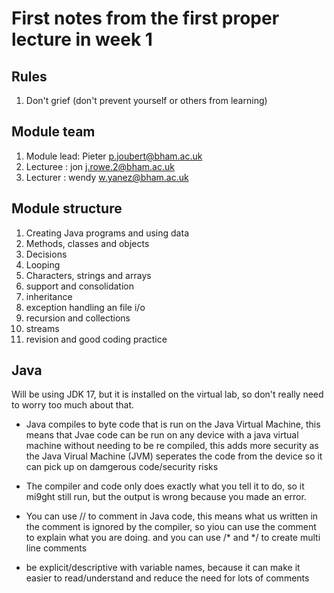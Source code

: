# First notes from the first proper lecture in week 1  

## Rules

1. Don't grief (don't prevent yourself or others from learning)

## Module team
1. Module lead: Pieter p.joubert@bham.ac.uk
2. Lecturee : jon j.rowe.2@bham.ac.uk
3. Lecturer : wendy w.yanez@bham.ac.uk

## Module structure

1. Creating Java programs and using data
2. Methods, classes and objects
3. Decisions
4. Looping
5. Characters, strings and arrays
6. support and consolidation
7. inheritance
8. exception handling an file i/o
9. recursion and collections
10. streams
11. revision and good coding practice

## Java

Will be using JDK 17, but it is installed on the virtual lab, so don't really need to worry too much about that.  

- Java compiles to byte code that is run on the Java Virtual Machine, this means that Jvae code can be run on any device with a java virtual machine without needing to be re compiled, this adds more security as the Java Virual Machine (JVM) seperates the code from the device so it can pick up on damgerous code/security risks

- The compiler and code only does exactly what you tell it to do, so it mi9ght still run, but the output is wrong because you made an error.

- You can use // to comment in Java code, this means what us written in the comment is ignored by the compiler, so yiou can use the comment to explain what you are doing. and you can use /* and */ to create multi line comments

- be explicit/descriptive with variable names, because it can make it easier to read/understand and reduce the need for lots of comments

